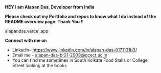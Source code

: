 **HEY I am Alapan Das, Developer from India**


**Please check out my Portfolio and repos to know what I do instead of the README overview page. Thank You !!**

alapandas.vercel.app

**Connect with me on** 
- Linkedin- https://www.linkedin.com/in/alapan-das-0171131b3/
- Email me - alapan-das-br21-2003@gcect.ac.in
- You can find me sometimes in South Kolkata Food Stalls or College Street looking at the books

